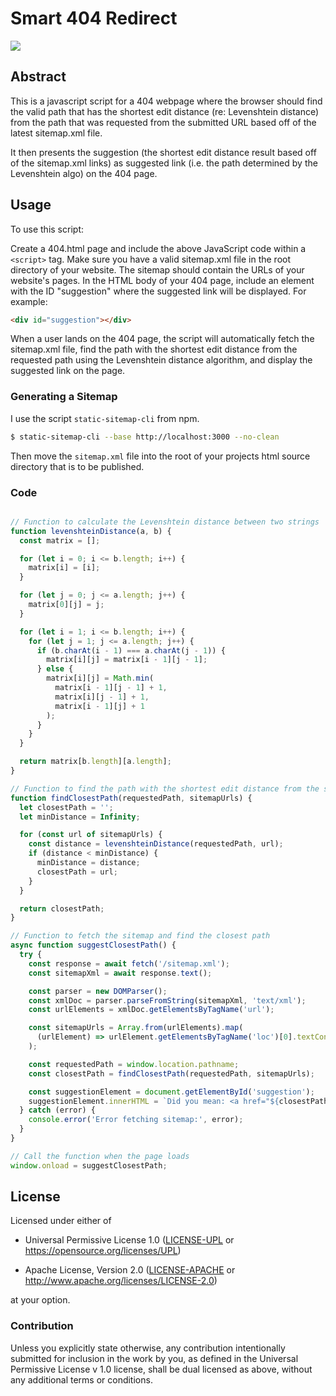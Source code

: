# Smart 404 Redirect

![](https://img.shields.io/badge/license-upl--1.0-black)

## Abstract

This is a javascript script for a 404 webpage where the browser should find the valid path that has the shortest edit distance (re: Levenshtein distance) from the path that was requested from the submitted URL based off of the latest sitemap.xml file. 

It then presents the suggestion (the shortest edit distance result based off of the sitemap.xml links) as suggested link (i.e. the path determined by the Levenshtein algo) on the 404 page.

## Usage

To use this script:

Create a 404.html page and include the above JavaScript code within a `<script>`  tag.
Make sure you have a valid sitemap.xml file in the root directory of your website. The sitemap should contain the URLs of your website's pages.
In the HTML body of your 404 page, include an element with the ID "suggestion" where the suggested link will be displayed. For example:

```html
<div id="suggestion"></div>
```
When a user lands on the 404 page, the script will automatically fetch the sitemap.xml file, find the path with the shortest edit distance from the requested path using the Levenshtein distance algorithm, and display the suggested link on the page.

### Generating a Sitemap

I use the script `static-sitemap-cli` from npm.

```bash
$ static-sitemap-cli --base http://localhost:3000 --no-clean
```
Then move the `sitemap.xml` file into the root of your projects html source directory that is to be published.


### Code

```javascript

// Function to calculate the Levenshtein distance between two strings
function levenshteinDistance(a, b) {
  const matrix = [];

  for (let i = 0; i <= b.length; i++) {
    matrix[i] = [i];
  }

  for (let j = 0; j <= a.length; j++) {
    matrix[0][j] = j;
  }

  for (let i = 1; i <= b.length; i++) {
    for (let j = 1; j <= a.length; j++) {
      if (b.charAt(i - 1) === a.charAt(j - 1)) {
        matrix[i][j] = matrix[i - 1][j - 1];
      } else {
        matrix[i][j] = Math.min(
          matrix[i - 1][j - 1] + 1,
          matrix[i][j - 1] + 1,
          matrix[i - 1][j] + 1
        );
      }
    }
  }

  return matrix[b.length][a.length];
}

// Function to find the path with the shortest edit distance from the sitemap
function findClosestPath(requestedPath, sitemapUrls) {
  let closestPath = '';
  let minDistance = Infinity;

  for (const url of sitemapUrls) {
    const distance = levenshteinDistance(requestedPath, url);
    if (distance < minDistance) {
      minDistance = distance;
      closestPath = url;
    }
  }

  return closestPath;
}

// Function to fetch the sitemap and find the closest path
async function suggestClosestPath() {
  try {
    const response = await fetch('/sitemap.xml');
    const sitemapXml = await response.text();

    const parser = new DOMParser();
    const xmlDoc = parser.parseFromString(sitemapXml, 'text/xml');
    const urlElements = xmlDoc.getElementsByTagName('url');

    const sitemapUrls = Array.from(urlElements).map(
      (urlElement) => urlElement.getElementsByTagName('loc')[0].textContent
    );

    const requestedPath = window.location.pathname;
    const closestPath = findClosestPath(requestedPath, sitemapUrls);

    const suggestionElement = document.getElementById('suggestion');
    suggestionElement.innerHTML = `Did you mean: <a href="${closestPath}">${closestPath}</a>`;
  } catch (error) {
    console.error('Error fetching sitemap:', error);
  }
}

// Call the function when the page loads
window.onload = suggestClosestPath;
```

 ## License
 
 Licensed under either of

 * Universal Permissive License 1.0
   ([LICENSE-UPL](LICENSE-UPL) or https://opensource.org/licenses/UPL)

 * Apache License, Version 2.0
   ([LICENSE-APACHE](LICENSE-APACHE) or http://www.apache.org/licenses/LICENSE-2.0)
 
 at your option.

 ### Contribution

Unless you explicitly state otherwise, any contribution intentionally submitted
for inclusion in the work by you, as defined in the Universal Permissive License v 1.0 
license, shall be dual licensed as above, without any additional terms or conditions.